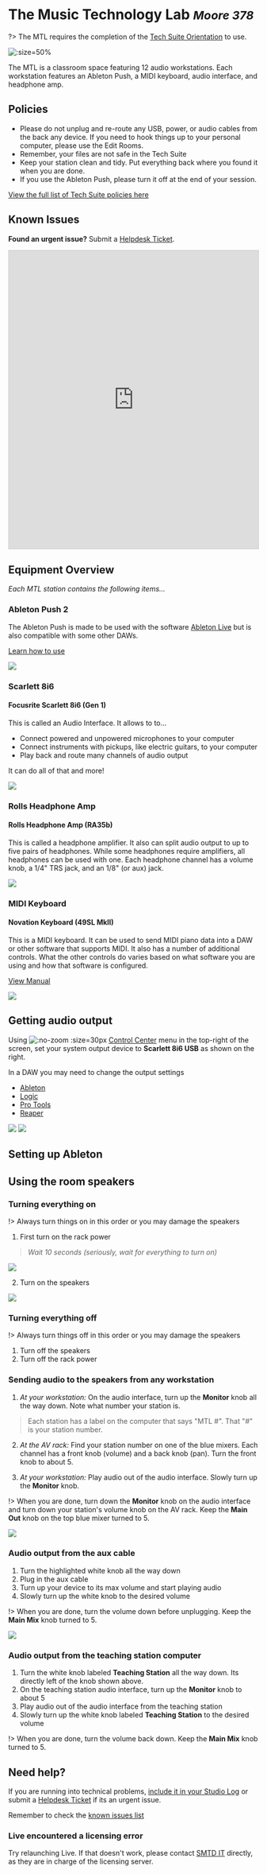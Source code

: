 <!-- Document links. Please put all links here to make broken link checking easier. -->
[av-panels]: /av-panels.md
[clearcom]: /clearcom.md
[control-room]: /control-room.md
[dante]: /dante.md
[edit-rooms]: /edit-rooms.md
[lan]: /lan.md
[machine-room]: /machine-room.md
[mtl]: /mtl.md
[video-switcher]: /video-switcher.md
[workshop]: /workshop.md
[helpdesk]: https://sites.google.com/umich.edu/pat/helpdesk
[training]: https://sites.google.com/umich.edu/pat/training
[policies]: https://sites.google.com/umich.edu/pat/tech-suite/policies
[slack]: http://um-smtd-tech-suite.slack.com
[studio-log]: https://airtable.com/shr7JLVvBXZWAFSaD
[smtd-it]: https://smtd.umich.edu/intranet-portal/it-resources/

[learn-live]: https://www.ableton.com/en/live/learn-live/
[learn-push]: https://www.ableton.com/en/push/learn-push/
[novation-manual]: https://fael-downloads-prod.focusrite.com/customer/prod/s3fs-public/novation/downloads/25432/english107.pdf
[mac-audio-settings]: https://support.apple.com/guide/mac-help/quickly-change-settings-mchl50f94f8f/mac
[ableton-audio-settings]: https://help.ableton.com/hc/en-us/articles/211476789-Setting-up-an-Audio-Interface
[logic-audio-settings]: https://support.apple.com/guide/logicpro/devices-settings-lgcpbb81aca5/10.7.5/mac/12.3
[protools-audio-settings]: https://obedia.com/how-to-setup-an-audio-interface-in-pro-tools/
[reaper-audio-settings]: https://slatedigital.zendesk.com/hc/en-us/articles/360008932653-Reaper-I-O-Settings

# The Music Technology Lab <small>*Moore 378*</small>
?> The MTL requires the completion of the [Tech Suite Orientation][training] to use.

![](/_media/mtl-station.webp ':size=50%')

The MTL is a classroom space featuring 12 audio workstations. Each workstation features an Ableton Push, a MIDI keyboard, audio interface, and headphone amp.

## Policies

- Please do not unplug and re-route any USB, power, or audio cables from the back any device. If you need to hook things up to your personal computer, please use the Edit Rooms.
- Remember, your files are not safe in the Tech Suite
- Keep your station clean and tidy. Put everything back where you found it when you are done.
- If you use the Ableton Push, please turn it off at the end of your session.

[View the full list of Tech Suite policies here][policies]

## Known Issues

**Found an urgent issue?** Submit a [Helpdesk Ticket][helpdesk].

<iframe class="airtable-embed" src="https://airtable.com/embed/shrHMC2yGOeWWybJg?backgroundColor=blue" frameborder="0" onmousewheel="" width="100%" height="600px" style="background: transparent; border: 1px solid #ccc;"></iframe>

## Equipment Overview

*Each MTL station contains the following items...*

<!-- tabs:start -->

### **Ableton Push 2**
<!-- panels:start -->

<!-- div:left-panel -->
The Ableton Push is made to be used with the software [Ableton Live][learn-live] but is also compatible with some other DAWs.

[Learn how to use][learn-push]

<!-- TODO: Link "DAWs" to terminology page -->

<!-- div:right-panel -->
![](/_media/push.webp)

<!-- panels:end -->

### **Scarlett 8i6**
<!-- panels:start -->

#### Focusrite Scarlett 8i6 (Gen 1)

<!-- div:left-panel -->
This is called an Audio Interface. It allows to to...
- Connect powered and unpowered microphones to your computer
- Connect instruments with pickups, like electric guitars, to your computer
- Play back and route many channels of audio output

<!-- TODO: Link stuff to terminology page -->

It can do all of that and more!

<!-- div:right-panel -->
![](/_media/8i6.webp)

<!-- panels:end -->

### **Rolls Headphone Amp**
<!-- panels:start -->

#### Rolls Headphone Amp (RA35b)

<!-- div:left-panel -->
This is called a headphone amplifier. It also can split audio output to up to five pairs of headphones. While some headphones require amplifiers, all headphones can be used with one. Each headphone channel has a volume knob, a 1/4" TRS jack, and an 1/8" (or aux) jack.

<!-- TODO: Link stuff to terminology page -->

<!-- div:right-panel -->
![](/_media/rolls.webp)

<!-- panels:end -->

### **MIDI Keyboard**
<!-- panels:start -->

#### Novation Keyboard (49SL MkII)

<!-- div:left-panel -->
This is a MIDI keyboard. It can be used to send MIDI piano data into a DAW or other software that supports MIDI. It also has a number of additional controls. What the other controls do varies based on what software you are using and how that software is configured.

[View Manual][novation-manual]

<!-- TODO: Link stuff to terminology page -->

<!-- div:right-panel -->
![](/_media/keyboard.webp)

<!-- panels:end -->

<!-- tabs:end -->

## Getting audio output
<!-- panels:start -->

<!-- div:left-panel -->
Using ![](/_media/control-center.webp ':no-zoom :size=30px') [Control Center][mac-audio-settings] menu in the top-right of the screen, set your system output device to **Scarlett 8i6 USB** as shown on the right.

In a DAW you may need to change the output settings
- [Ableton][ableton-audio-settings]
- [Logic][logic-audio-settings]
- [Pro Tools][protools-audio-settings]
- [Reaper][reaper-audio-settings]

<!-- div:right-panel -->
![](/_media/mtl-audio-1.webp) ![](/_media/mtl-audio-2.webp)

<!-- panels:end -->

## Setting up Ableton


## Using the room speakers

### Turning everything on
!> Always turn things on in this order or you may damage the speakers

<!-- panels:start -->

<!-- div:left-panel -->
1. First turn on the rack power

> *Wait 10 seconds (seriously, wait for everything to turn on)*

<!-- div:right-panel -->
![](/_media/mtl-av-on-1.webp)

<!-- div:left-panel -->
2. Turn on the speakers

<!-- div:right-panel -->
![](/_media/mtl-av-on-2.webp)

<!-- panels:end -->

### Turning everything off
!> Always turn things off in this order or you may damage the speakers

1. Turn off the speakers
2. Turn off the rack power

### Sending audio to the speakers from any workstation
<!-- panels:start -->

<!-- div:left-panel -->
1. *At your workstation:* On the audio interface, turn up the **Monitor** knob all the way down. Note what number your station is.

> Each station has a label on the computer that says "MTL #". That "#" is your station number.

2. *At the AV rack:* Find your station number on one of the blue mixers. Each channel has a front knob (volume) and a back knob (pan). Turn the front knob to about 5.

3. *At your workstation:* Play audio out of the audio interface. Slowly turn up the **Monitor** knob.

!> When you are done, turn down the **Monitor** knob on the audio interface and turn down your station's volume knob on the AV rack. Keep the **Main Out** knob on the top blue mixer turned to 5.

<!-- div:right-panel -->
![](/_media/mtl-av-station-audio.webp)

<!-- panels:end -->

### Audio output from the aux cable
<!-- panels:start -->

<!-- div:left-panel -->
1. Turn the highlighted white knob all the way down
2. Plug in the aux cable
3. Turn up your device to its max volume and start playing audio
4. Slowly turn up the white knob to the desired volume

!> When you are done, turn the volume down before unplugging. Keep the **Main Mix** knob turned to 5.

<!-- div:right-panel -->
![](/_media/mtl-aux.webp)

<!-- panels:end -->

### Audio output from the teaching station computer
1. Turn the white knob labeled **Teaching Station** all the way down. Its directly left of the knob shown above.
2. On the teaching station audio interface, turn up the **Monitor** knob to about 5
3. Play audio out of the audio interface from the teaching station
4. Slowly turn up the white knob labeled **Teaching Station** to the desired volume

!> When you are done, turn the volume back down. Keep the **Main Mix** knob turned to 5.

## Need help?
If you are running into technical problems, [include it in your Studio Log][studio-log] or submit a [Helpdesk Ticket][helpdesk] if its an urgent issue.

Remember to check the [known issues list](#known-issues)

### Live encountered a licensing error
Try relaunching Live. If that doesn't work, please contact [SMTD IT][smtd-it] directly, as they are in charge of the licensing server.